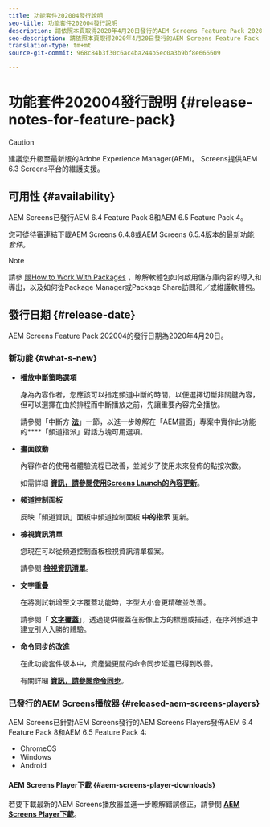 ```yaml
---
title: 功能套件202004發行說明
seo-title: 功能套件202004發行說明
description: 請依照本頁取得2020年4月20日發行的AEM Screens Feature Pack 202004的資訊。
seo-description: 請依照本頁取得2020年4月20日發行的AEM Screens Feature Pack 202004的資訊。
translation-type: tm+mt
source-git-commit: 968c84b3f30c6ac4ba244b5ec0a3b9bf8e666609

---
```



# 功能套件202004發行說明 {#release-notes-for-feature-pack}

>[!CAUTION]
>
>建議您升級至最新版的Adobe Experience Manager(AEM)。 Screens提供AEM 6.3 Screens平台的維護支援。

## 可用性 {#availability}

AEM Screens已發行AEM 6.4 Feature Pack 8和AEM 6.5 Feature Pack 4。

您可從待審連結下載AEM Screens 6.4.8或AEM Screens 6.5.4版本的最新功能 *套件*。

>[!NOTE]
>請參 [閱How to Work With Packages](https://docs.adobe.com/help/en/experience-manager-65/administering/contentmanagement/package-manager.html) ，瞭解軟體包如何啟用儲存庫內容的導入和導出，以及如何從Package Manager或Package Share訪問和／或維護軟體包。


## 發行日期 {#release-date}

AEM Screens Feature Pack 202004的發行日期為2020年4月20日。

### 新功能 {#what-s-new}

* **播放中斷策略選項**

   身為內容作者，您應該可以指定頻道中斷的時間，以便選擇切斷非關鍵內容，但可以選擇在由於排程而中斷播放之前，先讓重要內容完全播放。

   請參閱「中斷方 **[法](/help/user-guide/channel-assignment.md#interruption-method-channel)**」一節，以進一步瞭解在「AEM畫面」專案中實作此功能的&#x200B;****「頻道指派」對話方塊可用選項。

* **畫面啟動**

   內容作者的使用者體驗流程已改善，並減少了使用未來發佈的點按次數。

   如需詳細 **[資訊，請參閱使用Screens Launch的內容更新](launches.md)**。

* **頻道控制面板**

   反映「頻道資訊」面板中頻道控制面板 **中的指示** 更新。


* **檢視資訊清單**

   您現在可以從頻道控制面板檢視資訊清單檔案。

   請參閱 **[檢視資訊清單](/help/user-guide/managing-channels.md#view-manifest)**。

* **文字重疊**

   在將測試新增至文字覆蓋功能時，字型大小會更精確並改善。

   請參閱「 **[文字覆蓋](text-overlay.md)**」，透過提供覆蓋在影像上方的標題或描述，在序列頻道中建立引人入勝的體驗。

* **命令同步的改進**

   在此功能套件版本中，資產變更間的命令同步延遲已得到改善。

   有關詳細 **[資訊，請參閱命令同步](using-command-sync.md)**。

### 已發行的AEM Screens播放器 {#released-aem-screens-players}

AEM Screens已針對AEM Screens發行的AEM Screens Players發佈AEM 6.4 Feature Pack 8和AEM 6.5 Feature Pack 4:

* ChromeOS
* Windows
* Android

#### AEM Screens Player下載  {#aem-screens-player-downloads}

若要下載最新的AEM Screens播放器並進一步瞭解錯誤修正，請參閱 **[AEM Screens Player下載](https://download.macromedia.com/screens/)**。
